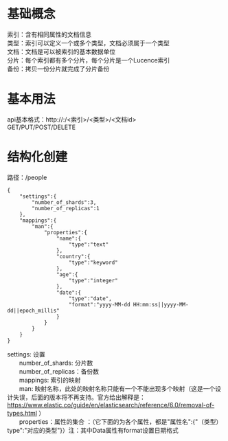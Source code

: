 # 基础概念
索引：含有相同属性的文档信息<br/>
类型：索引可以定义一个或多个类型，文档必须属于一个类型<br/>
文档：文档是可以被索引的基本数据单位<br/>
分片：每个索引都有多个分片，每个分片是一个Lucence索引<br/>
备份：拷贝一份分片就完成了分片备份<br/>

# 基本用法
api基本格式：http://<ip>:<port>/<索引>/<类型>/<文档id><br/>
GET/PUT/POST/DELETE<br/>

# 结构化创建
路径：/people<br/>

```
{
    "settings":{
        "number_of_shards":3,
        "number_of_replicas":1
    },
    "mappings":{
        "man":{
            "properties":{
                "name":{
                    "type":"text"
                },
                "country":{
                    "type":"keyword"
                },
                "age":{
                    "type":"integer"
                },
                "date":{
                    "type":"date",
                    "format":"yyyy-MM-dd HH:mm:ss||yyyy-MM-dd||epoch_millis"
                }
            }
        }
    }
}
```

settings: 设置<br/>
　　number_of_shards: 分片数<br/>
　　number_of_replicas：备份数<br/>
　　mappings: 索引的映射<br/>
　　man: 映射名称，此处的映射名称只能有一个不能出现多个映射（这是一个设计失误，后面的版本将不再支持。官方给出解释是：https://www.elastic.co/guide/en/elasticsearch/reference/6.0/removal-of-types.html ）<br/>
　　properties：属性的集合 ：（它下面的为各个属性，都是"属性名":{"（类型）type":"对应的类型"}）注：其中Data属性有format设置日期格式<br/>
